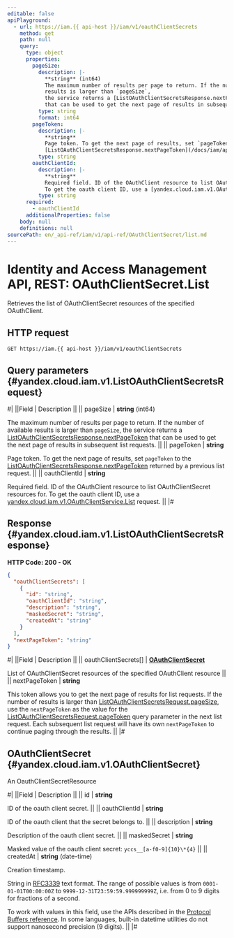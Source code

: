 ```yaml
---
editable: false
apiPlayground:
  - url: https://iam.{{ api-host }}/iam/v1/oauthClientSecrets
    method: get
    path: null
    query:
      type: object
      properties:
        pageSize:
          description: |-
            **string** (int64)
            The maximum number of results per page to return. If the number of available
            results is larger than `pageSize`,
            the service returns a [ListOAuthClientSecretsResponse.nextPageToken](/docs/iam/api-ref/OAuthClientSecret/list#yandex.cloud.iam.v1.ListOAuthClientSecretsResponse)
            that can be used to get the next page of results in subsequent list requests.
          type: string
          format: int64
        pageToken:
          description: |-
            **string**
            Page token. To get the next page of results, set `pageToken` to the
            [ListOAuthClientSecretsResponse.nextPageToken](/docs/iam/api-ref/OAuthClientSecret/list#yandex.cloud.iam.v1.ListOAuthClientSecretsResponse) returned by a previous list request.
          type: string
        oauthClientId:
          description: |-
            **string**
            Required field. ID of the OAuthClient resource to list OAuthClientSecret resources for.
            To get the oauth client ID, use a [yandex.cloud.iam.v1.OAuthClientService.List](/docs/iam/api-ref/OAuthClient/list#List) request.
          type: string
      required:
        - oauthClientId
      additionalProperties: false
    body: null
    definitions: null
sourcePath: en/_api-ref/iam/v1/api-ref/OAuthClientSecret/list.md
---
```


# Identity and Access Management API, REST: OAuthClientSecret.List

Retrieves the list of OAuthClientSecret resources of the specified OAuthClient.

## HTTP request

```
GET https://iam.{{ api-host }}/iam/v1/oauthClientSecrets
```

## Query parameters {#yandex.cloud.iam.v1.ListOAuthClientSecretsRequest}

#|
||Field | Description ||
|| pageSize | **string** (int64)

The maximum number of results per page to return. If the number of available
results is larger than `pageSize`,
the service returns a [ListOAuthClientSecretsResponse.nextPageToken](#yandex.cloud.iam.v1.ListOAuthClientSecretsResponse)
that can be used to get the next page of results in subsequent list requests. ||
|| pageToken | **string**

Page token. To get the next page of results, set `pageToken` to the
[ListOAuthClientSecretsResponse.nextPageToken](#yandex.cloud.iam.v1.ListOAuthClientSecretsResponse) returned by a previous list request. ||
|| oauthClientId | **string**

Required field. ID of the OAuthClient resource to list OAuthClientSecret resources for.
To get the oauth client ID, use a [yandex.cloud.iam.v1.OAuthClientService.List](/docs/iam/api-ref/OAuthClient/list#List) request. ||
|#

## Response {#yandex.cloud.iam.v1.ListOAuthClientSecretsResponse}

**HTTP Code: 200 - OK**

```json
{
  "oauthClientSecrets": [
    {
      "id": "string",
      "oauthClientId": "string",
      "description": "string",
      "maskedSecret": "string",
      "createdAt": "string"
    }
  ],
  "nextPageToken": "string"
}
```

#|
||Field | Description ||
|| oauthClientSecrets[] | **[OAuthClientSecret](#yandex.cloud.iam.v1.OAuthClientSecret)**

List of OAuthClientSecret resources of the specified OAuthClient resource ||
|| nextPageToken | **string**

This token allows you to get the next page of results for list requests. If the number of results
is larger than [ListOAuthClientSecretsRequest.pageSize](#yandex.cloud.iam.v1.ListOAuthClientSecretsRequest), use
the `nextPageToken` as the value
for the [ListOAuthClientSecretsRequest.pageToken](#yandex.cloud.iam.v1.ListOAuthClientSecretsRequest) query parameter
in the next list request. Each subsequent list request will have its own
`nextPageToken` to continue paging through the results. ||
|#

## OAuthClientSecret {#yandex.cloud.iam.v1.OAuthClientSecret}

An OauthClientSecretResource

#|
||Field | Description ||
|| id | **string**

ID of the oauth client secret. ||
|| oauthClientId | **string**

ID of the oauth client that the secret belongs to. ||
|| description | **string**

Description of the oauth client secret. ||
|| maskedSecret | **string**

Masked value of the oauth client secret: `yccs__[a-f0-9]{10}\*{4}` ||
|| createdAt | **string** (date-time)

Creation timestamp.

String in [RFC3339](https://www.ietf.org/rfc/rfc3339.txt) text format. The range of possible values is from
`0001-01-01T00:00:00Z` to `9999-12-31T23:59:59.999999999Z`, i.e. from 0 to 9 digits for fractions of a second.

To work with values in this field, use the APIs described in the
[Protocol Buffers reference](https://developers.google.com/protocol-buffers/docs/reference/overview).
In some languages, built-in datetime utilities do not support nanosecond precision (9 digits). ||
|#